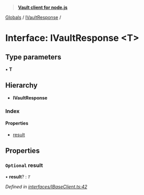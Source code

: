 > **[Vault client for node.js](../README.md)**

[Globals](../globals.md) / [IVaultResponse](ivaultresponse.md) /

# Interface: IVaultResponse <**T**>

## Type parameters

▪ **T**

## Hierarchy

* **IVaultResponse**

### Index

#### Properties

* [result](ivaultresponse.md#optional-result)

## Properties

### `Optional` result

• **result**? : *`T`*

*Defined in [interfaces/IBaseClient.ts:42](https://github.com/theogravity/vault-tacular/blob/0b78a16/src/interfaces/IBaseClient.ts#L42)*